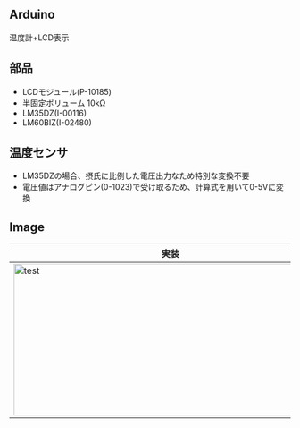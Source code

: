 ## Arduino
温度計+LCD表示

## 部品
* LCDモジュール(P-10185)
* 半固定ボリューム 10kΩ
* LM35DZ(I-00116)
* LM60BIZ(I-02480)

## 温度センサ
* LM35DZの場合、摂氏に比例した電圧出力なため特別な変換不要
* 電圧値はアナログピン(0-1023)で受け取るため、計算式を用いて0-5Vに変換

## Image
|実装|
|---|
|<img src="https://github.com/tk0103/Arduino/blob/master/3_Thermometer/45266.jpg" alt="test" title="test" width="561" height="271">|
